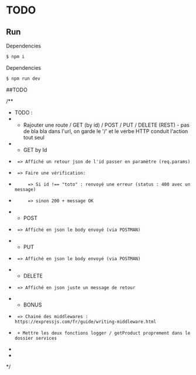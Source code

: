 # TODO


## Run 

Dependencies
````javascript
$ npm i 
````

Dependencies
````javascript
$ npm run dev 
````


##TODO

 
/**
 * TODO :
 *  - Rajouter une route / GET (by id) / POST / PUT / DELETE (REST) - pas de bla bla dans l'url, on garde le '/' et le verbe HTTP conduit l'action tout seul
 *  - GET by Id
 *      => Affiché un retour json de l'id passer en paramètre (req.params)
 *      => Faire une vérification:
 *          => Si id !== "toto" : renvoyé une erreur (status : 400 avec un message)
 *          => sinon 200 + message OK
 *  - POST
 *      => Affiché en json le body envoyé (via POSTMAN)
 *  - PUT
 *      => Affiché en json le body envoyé (via POSTMAN)
 *  - DELETE
 *      => Affiché en json juste un message de retour
 *  - BONUS
 *      => Chainé des middlewares : https://expressjs.com/fr/guide/writing-middleware.html
 *      + Mettre les deux fonctions logger / getProduct proprement dans le dossier services
 *
 *
 */
